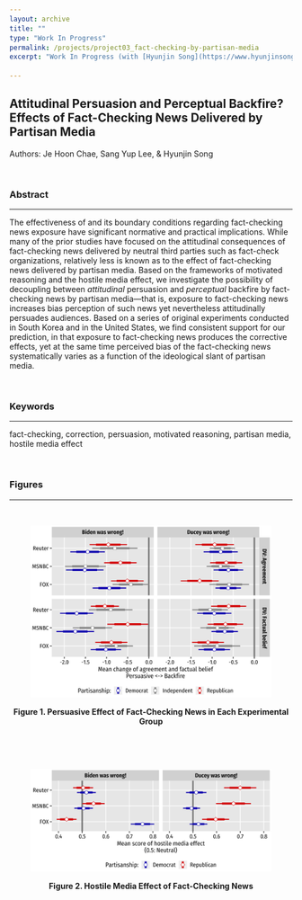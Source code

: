 ```yaml
---
layout: archive
title: ""
type: "Work In Progress"
permalink: /projects/project03_fact-checking-by-partisan-media
excerpt: "Work In Progress (with [Hyunjin Song](https://www.hyunjinsong.com) & Sang Yup Lee)"

---
```

## Attitudinal Persuasion and Perceptual Backfire? Effects of Fact-Checking News Delivered by Partisan Media

Authors: Je Hoon Chae, Sang Yup Lee, & Hyunjin Song

&nbsp;

### Abstract
---
The effectiveness of and its boundary conditions regarding fact-checking news exposure have significant normative and practical implications. While many of the prior studies have focused on the attitudinal consequences of fact-checking news delivered by neutral third parties such as fact-check organizations, relatively less is known as to the effect of fact-checking news delivered by partisan media. Based on the frameworks of motivated reasoning and the hostile media effect, we investigate the possibility of decoupling between *attitudinal* persuasion and *perceptual* backfire by fact-checking news by partisan media—that is, exposure to fact-checking news increases bias perception of such news yet nevertheless attitudinally persuades audiences. Based on a series of original experiments conducted in South Korea and in the United States, we find consistent support for our prediction, in that exposure to fact-checking news produces the corrective effects, yet at the same time perceived bias of the fact-checking news systematically varies as a function of the ideological slant of partisan media. 

&nbsp;

### Keywords
---
fact-checking, correction, persuasion, motivated reasoning, partisan media, hostile media effect

&nbsp;

### Figures
---
&nbsp;
<p align="center">
  <img src="/images/project_03/figure_01.png" width="85%">
</p>
<p style="text-align:center; font-weight:bold;">Figure 1. Persuasive Effect of Fact-Checking News in Each Experimental Group</p>

&nbsp;

&nbsp;

<p align="center">
  <img src="/images/project_03/figure_02.png" width="85%">
</p>
<p style="text-align:center; font-weight:bold;">Figure 2. Hostile Media Effect of Fact-Checking News</p>

&nbsp;

&nbsp;
